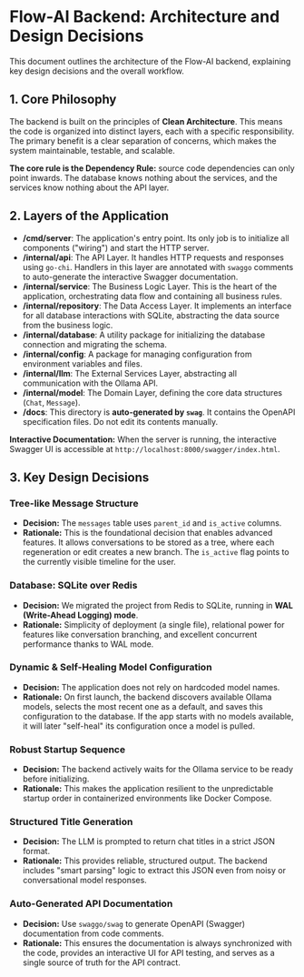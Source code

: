 # Flow-AI Backend: Architecture and Design Decisions

This document outlines the architecture of the Flow-AI backend, explaining key design decisions and the overall workflow.

## 1. Core Philosophy

The backend is built on the principles of **Clean Architecture**. This means the code is organized into distinct layers, each with a specific responsibility. The primary benefit is a clear separation of concerns, which makes the system maintainable, testable, and scalable.

**The core rule is the Dependency Rule:** source code dependencies can only point inwards. The database knows nothing about the services, and the services know nothing about the API layer.

## 2. Layers of the Application

- **/cmd/server**: The application's entry point. Its only job is to initialize all components ("wiring") and start the HTTP server.
- **/internal/api**: The API Layer. It handles HTTP requests and responses using `go-chi`. Handlers in this layer are annotated with `swaggo` comments to auto-generate the interactive Swagger documentation.
- **/internal/service**: The Business Logic Layer. This is the heart of the application, orchestrating data flow and containing all business rules.
- **/internal/repository**: The Data Access Layer. It implements an interface for all database interactions with SQLite, abstracting the data source from the business logic.
- **/internal/database**: A utility package for initializing the database connection and migrating the schema.
- **/internal/config**: A package for managing configuration from environment variables and files.
- **/internal/llm**: The External Services Layer, abstracting all communication with the Ollama API.
- **/internal/model**: The Domain Layer, defining the core data structures (`Chat`, `Message`).
- **/docs**: This directory is **auto-generated by `swag`**. It contains the OpenAPI specification files. Do not edit its contents manually.

**Interactive Documentation:**
When the server is running, the interactive Swagger UI is accessible at `http://localhost:8000/swagger/index.html`.

## 3. Key Design Decisions

### Tree-like Message Structure
- **Decision:** The `messages` table uses `parent_id` and `is_active` columns.
- **Rationale:** This is the foundational decision that enables advanced features. It allows conversations to be stored as a tree, where each regeneration or edit creates a new branch. The `is_active` flag points to the currently visible timeline for the user.

### Database: SQLite over Redis
- **Decision:** We migrated the project from Redis to SQLite, running in **WAL (Write-Ahead Logging) mode**.
- **Rationale:** Simplicity of deployment (a single file), relational power for features like conversation branching, and excellent concurrent performance thanks to WAL mode.

### Dynamic & Self-Healing Model Configuration
- **Decision:** The application does not rely on hardcoded model names.
- **Rationale:** On first launch, the backend discovers available Ollama models, selects the most recent one as a default, and saves this configuration to the database. If the app starts with no models available, it will later "self-heal" its configuration once a model is pulled.

### Robust Startup Sequence
- **Decision:** The backend actively waits for the Ollama service to be ready before initializing.
- **Rationale:** This makes the application resilient to the unpredictable startup order in containerized environments like Docker Compose.

### Structured Title Generation
- **Decision:** The LLM is prompted to return chat titles in a strict JSON format.
- **Rationale:** This provides reliable, structured output. The backend includes "smart parsing" logic to extract this JSON even from noisy or conversational model responses.

### Auto-Generated API Documentation
- **Decision:** Use `swaggo/swag` to generate OpenAPI (Swagger) documentation from code comments.
- **Rationale:** This ensures the documentation is always synchronized with the code, provides an interactive UI for API testing, and serves as a single source of truth for the API contract.